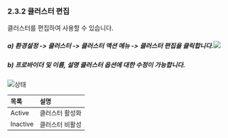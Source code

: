 ### 2.3.2 클러스터 편집

클러스터를 편집하여 사용할 수 있습니다.

##### a\) 환경설정 -&gt; 클러스터 -&gt; 클러스터 액션 메뉴 -&gt; 클러스터 편집을 클릭합니다.![](/assets/클러편집수정.png)

##### b\) 프로바이더 및 이름, 설명 클러스터 옵션에 대한 수정이 가능합니다.

![](/assets/클러스터편집2.png)상태

| **목록** | **설명** |
| :--- | :--- |
| Active | 클러스터 활성화 |
| Inactive | 클러스터 비활성 |



